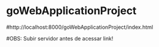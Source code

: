 # goWebApplicationProject

#http://localhost:8000/goWebApplicationProject/index.html

#OBS: Subir servidor antes de acessar link!
